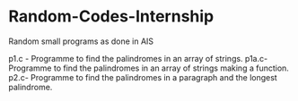 # Random-Codes-Internship
Random small programs as done in AIS

p1.c - Programme to find the palindromes in an array of strings.
p1a.c- Programme to find the palindromes in an array of strings making a function.
p2.c-  Programme to find the palindromes in a paragraph and the longest palindrome.
